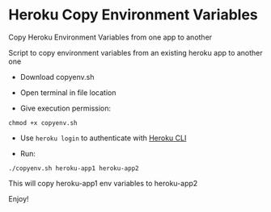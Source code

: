 # Heroku Copy Environment Variables

Copy Heroku Environment Variables from one app to another

Script to copy environment variables from an existing heroku app to another one

- Download copyenv.sh
- Open terminal in file location

- Give execution permission: 

```
chmod +x copyenv.sh
```

- Use `heroku login` to authenticate with [Heroku CLI](https://devcenter.heroku.com/articles/authentication) 

- Run:

```shell
./copyenv.sh heroku-app1 heroku-app2
```

This will copy heroku-app1 env variables to heroku-app2

Enjoy!
